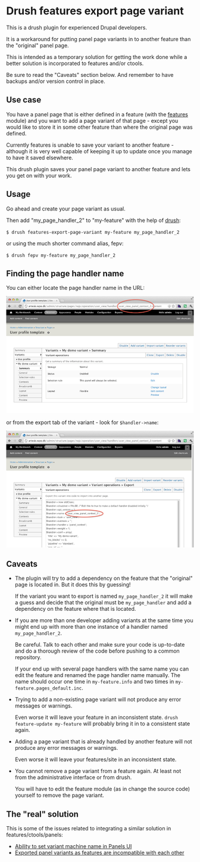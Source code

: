 # Drush features export page variant #

This is a drush plugin for experienced Drupal developers.

It is a workaround for putting panel page variants in to another
feature than the "original" panel page.

This is intended as a temporary solution for getting the work done
while a better solution is incorporated to features and/or ctools.

Be sure to read the "Caveats" section below. And remember to have
backups and/or version control in place.

## Use case ##

You have a panel page that is either defined in a feature (with the
[features](http://drupal.org/project/features) module) and you want to
add a page variant of that page - except you would like to store it in
some other feature than where the original page was defined.

Currently features is unable to save your variant to another feature -
although it is very well capable of keeping it up to update once you
manage to have it saved elsewhere.

This drush plugin saves your panel page variant to another feature and
lets you get on with your work.

## Usage ##

Go ahead and create your page variant as usual.

Then add "my\_page\_handler_2" to "my-feature" with the help of
[drush](http://drupal.org/project/drush):
  
`$ drush features-export-page-variant my-feature my_page_handler_2`

or using the much shorter command alias, fepv:

`$ drush fepv my-feature my_page_handler_2`



## Finding the page handler name ##

You can either locate the page handler name in the URL:

![Find page_handler name from URL](https://github.com/DBCDK/drush-features-export-page-variant/raw/master/demo1.png)

or from the export tab of the variant - look for `$handler->name`:

![Find page_handler name from URL](https://github.com/DBCDK/drush-features-export-page-variant/raw/master/demo2.png)

## Caveats ##

*   The plugin will try to add a dependency on the feature that the
    "original" page is located in. But it does this by guessing!
  
    If the variant you want to export is named `my_page_handler_2` it
    will make a guess and decide that the original must be
    `my_page_handler` and add a dependency on the feature where that
    is located.
  
*   If you are more than one developer adding variants at the same
    time you might end up with more than one instance of a handler
    named `my_page_handler_2`.
  
    Be careful. Talk to each other and make sure your code is
    up-to-date and do a thorough review of the code before pushing to
    a common repository.
  
    If your end up with several page handlers with the same name you
    can edit the feature and renamed the page handler name manually.
    The name should occur one time in `my-feature.info` and two times
    in `my-feature.pages_default.inc`.

*   Trying to add a non-existing page variant will not produce any
    error messages or warnings.
  
    Even worse it will leave your feature in an inconsistent state.
    `drush feature-update my-feature` will probably bring it in to a
    consistent state again.

*   Adding a page variant that is already handled by another feature
    will not produce any error messages or warnings.
  
    Even worse it will leave your features/site in an inconsistent
    state.

*   You cannot remove a page variant from a feature again. At least
    not from the administrative interface or from drush.
  
    You will have to edit the feature module (as in change the source
    code) yourself to remove the page variant.

## The "real" solution ##

This is some of the issues related to integrating a similar solution
in features/ctools/panels:

* [Ability to set variant machine name in Panels UI](http://drupal.org/node/813754)
* [Exported panel variants as features are incompatible with each other](http://drupal.org/node/740074)

